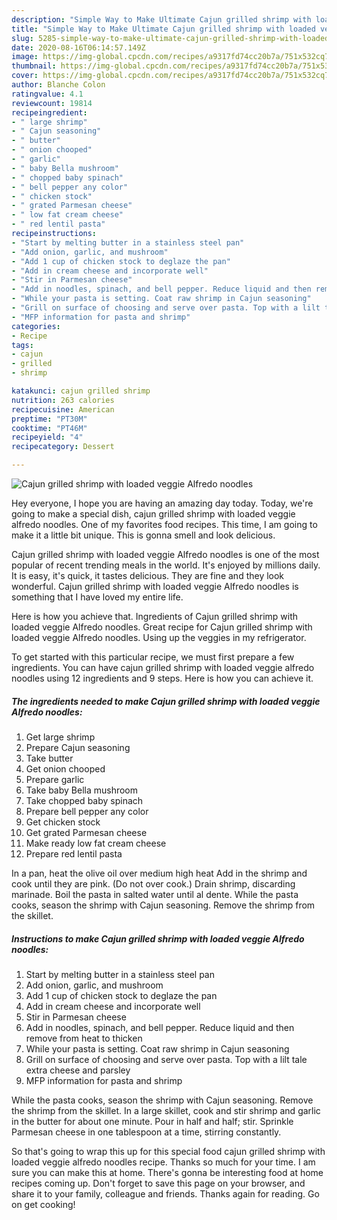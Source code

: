 ```yaml
---
description: "Simple Way to Make Ultimate Cajun grilled shrimp with loaded veggie Alfredo noodles"
title: "Simple Way to Make Ultimate Cajun grilled shrimp with loaded veggie Alfredo noodles"
slug: 5285-simple-way-to-make-ultimate-cajun-grilled-shrimp-with-loaded-veggie-alfredo-noodles
date: 2020-08-16T06:14:57.149Z
image: https://img-global.cpcdn.com/recipes/a9317fd74cc20b7a/751x532cq70/cajun-grilled-shrimp-with-loaded-veggie-alfredo-noodles-recipe-main-photo.jpg
thumbnail: https://img-global.cpcdn.com/recipes/a9317fd74cc20b7a/751x532cq70/cajun-grilled-shrimp-with-loaded-veggie-alfredo-noodles-recipe-main-photo.jpg
cover: https://img-global.cpcdn.com/recipes/a9317fd74cc20b7a/751x532cq70/cajun-grilled-shrimp-with-loaded-veggie-alfredo-noodles-recipe-main-photo.jpg
author: Blanche Colon
ratingvalue: 4.1
reviewcount: 19814
recipeingredient:
- " large shrimp"
- " Cajun seasoning"
- " butter"
- " onion chooped"
- " garlic"
- " baby Bella mushroom"
- " chopped baby spinach"
- " bell pepper any color"
- " chicken stock"
- " grated Parmesan cheese"
- " low fat cream cheese"
- " red lentil pasta"
recipeinstructions:
- "Start by melting butter in a stainless steel pan"
- "Add onion, garlic, and mushroom"
- "Add 1 cup of chicken stock to deglaze the pan"
- "Add in cream cheese and incorporate well"
- "Stir in Parmesan cheese"
- "Add in noodles, spinach, and bell pepper. Reduce liquid and then remove from heat to thicken"
- "While your pasta is setting. Coat raw shrimp in Cajun seasoning"
- "Grill on surface of choosing and serve over pasta. Top with a lilt tale extra cheese and parsley"
- "MFP information for pasta and shrimp"
categories:
- Recipe
tags:
- cajun
- grilled
- shrimp

katakunci: cajun grilled shrimp 
nutrition: 263 calories
recipecuisine: American
preptime: "PT30M"
cooktime: "PT46M"
recipeyield: "4"
recipecategory: Dessert

---
```



![Cajun grilled shrimp with loaded veggie Alfredo noodles](https://img-global.cpcdn.com/recipes/a9317fd74cc20b7a/751x532cq70/cajun-grilled-shrimp-with-loaded-veggie-alfredo-noodles-recipe-main-photo.jpg)

Hey everyone, I hope you are having an amazing day today. Today, we're going to make a special dish, cajun grilled shrimp with loaded veggie alfredo noodles. One of my favorites food recipes. This time, I am going to make it a little bit unique. This is gonna smell and look delicious.

Cajun grilled shrimp with loaded veggie Alfredo noodles is one of the most popular of recent trending meals in the world. It's enjoyed by millions daily. It is easy, it's quick, it tastes delicious. They are fine and they look wonderful. Cajun grilled shrimp with loaded veggie Alfredo noodles is something that I have loved my entire life.

Here is how you achieve that. Ingredients of Cajun grilled shrimp with loaded veggie Alfredo noodles. Great recipe for Cajun grilled shrimp with loaded veggie Alfredo noodles. Using up the veggies in my refrigerator.


To get started with this particular recipe, we must first prepare a few ingredients. You can have cajun grilled shrimp with loaded veggie alfredo noodles using 12 ingredients and 9 steps. Here is how you can achieve it.

<!--inarticleads1-->

##### The ingredients needed to make Cajun grilled shrimp with loaded veggie Alfredo noodles:

1. Get  large shrimp
1. Prepare  Cajun seasoning
1. Take  butter
1. Get  onion chooped
1. Prepare  garlic
1. Take  baby Bella mushroom
1. Take  chopped baby spinach
1. Prepare  bell pepper any color
1. Get  chicken stock
1. Get  grated Parmesan cheese
1. Make ready  low fat cream cheese
1. Prepare  red lentil pasta


In a pan, heat the olive oil over medium high heat Add in the shrimp and cook until they are pink. (Do not over cook.) Drain shrimp, discarding marinade. Boil the pasta in salted water until al dente. While the pasta cooks, season the shrimp with Cajun seasoning. Remove the shrimp from the skillet. 

<!--inarticleads2-->

##### Instructions to make Cajun grilled shrimp with loaded veggie Alfredo noodles:

1. Start by melting butter in a stainless steel pan
1. Add onion, garlic, and mushroom
1. Add 1 cup of chicken stock to deglaze the pan
1. Add in cream cheese and incorporate well
1. Stir in Parmesan cheese
1. Add in noodles, spinach, and bell pepper. Reduce liquid and then remove from heat to thicken
1. While your pasta is setting. Coat raw shrimp in Cajun seasoning
1. Grill on surface of choosing and serve over pasta. Top with a lilt tale extra cheese and parsley
1. MFP information for pasta and shrimp


While the pasta cooks, season the shrimp with Cajun seasoning. Remove the shrimp from the skillet. In a large skillet, cook and stir shrimp and garlic in the butter for about one minute. Pour in half and half; stir. Sprinkle Parmesan cheese in one tablespoon at a time, stirring constantly. 

So that's going to wrap this up for this special food cajun grilled shrimp with loaded veggie alfredo noodles recipe. Thanks so much for your time. I am sure you can make this at home. There's gonna be interesting food at home recipes coming up. Don't forget to save this page on your browser, and share it to your family, colleague and friends. Thanks again for reading. Go on get cooking!
